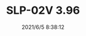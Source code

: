 ﻿---
layout: post 
title: SLP-02V 3.96
tags: SL
categories: housing-terminal
overview: 
series: SLP
part_number: 0526-1
thumb_img: 
small_img: static/202106/526-20210605.jpg
date: 2021/6/5 8:38:12
---



